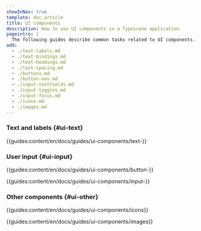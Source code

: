 ```yaml
---
showInNav: true
template: doc_article
title: UI components
description: How to use UI components in a Typescene application
pageintro: |
  The following guides describe common tasks related to UI components.
add:
  - ./text-labels.md
  - ./text-bindings.md
  - ./text-headings.md
  - ./text-spacing.md
  - ./buttons.md
  - ./button-nav.md
  - ./input-textfields.md
  - ./input-toggles.md
  - ./input-focus.md
  - ./icons.md
  - ./images.md
---
```


### Text and labels {#ui-text}

{{guides:content/en/docs/guides/ui-components/text-}}

### User input {#ui-input}

{{guides:content/en/docs/guides/ui-components/button-}}

{{guides:content/en/docs/guides/ui-components/input-}}

### Other components {#ui-other}

{{guides:content/en/docs/guides/ui-components/icons}}

{{guides:content/en/docs/guides/ui-components/images}}
